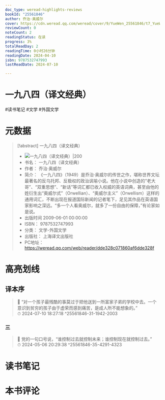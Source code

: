 ```yaml
---
doc_type: weread-highlights-reviews
bookId: "25561846"
author: 乔治·奥威尔
cover: https://cdn.weread.qq.com/weread/cover/9/YueWen_25561846/t7_YueWen_25561846.jpg
reviewCount: 0
noteCount: 2
readingStatus: 在读
progress: 3%
totalReadDay: 2
readingTime: 0小时26分钟
readingDate: 2024-04-10
isbn: 9787532747993
lastReadDate: 2024-07-10

---
```


# 一九八四（译文经典）


#读书笔记 #文学 #外国文学

# 元数据
> [!abstract] 一九八四（译文经典）
> - ![ 一九八四（译文经典）|200](https://cdn.weread.qq.com/weread/cover/9/YueWen_25561846/t7_YueWen_25561846.jpg)
> - 书名： 一九八四（译文经典）
> - 作者： 乔治·奥威尔
> - 简介： 《一九八四》（1949）是乔治·奥威尔的传世之作，堪称世界文坛最著名的反乌托邦、反极权的政治讽喻小说。他在小说中创造的“老大哥”、“双重思想”、“新话”等词汇都已收入权威的英语词典，甚至由他的姓衍生出“奥威尔式”（Orwellian）、“奥威尔主义”（Orwellism）这样的通用词汇，不断出现在报道国际新闻的记者笔下，足见其作品在英语国家影响之深远。“多一个人看奥威尔，就多了一份自由的保障，”有论家如是说。
> - 出版时间 2009-06-01 00:00:00
> - ISBN： 9787532747993
> - 分类： 文学-外国文学
> - 出版社： 上海译文出版社
> - PC地址：https://weread.qq.com/web/reader/dde328c071860af6dde328f

# 高亮划线


## 译本序

> 📌 “对一个孩子最残酷的事莫过于把他送到一所富家子弟的学校中去。一个意识到贫穷的孩子由于虚荣而感到痛苦，是成人所不能想象的。”  
> ⏱ 2024-07-10 18:27:18 ^25561846-31-1942-2003

### 三

> 📌 党的一句口号说，“谁控制过去就控制未来；谁控制现在就控制过去。”  
> ⏱ 2024-05-06 20:29:38 ^25561846-35-4291-4323



# 读书笔记




# 本书评论

